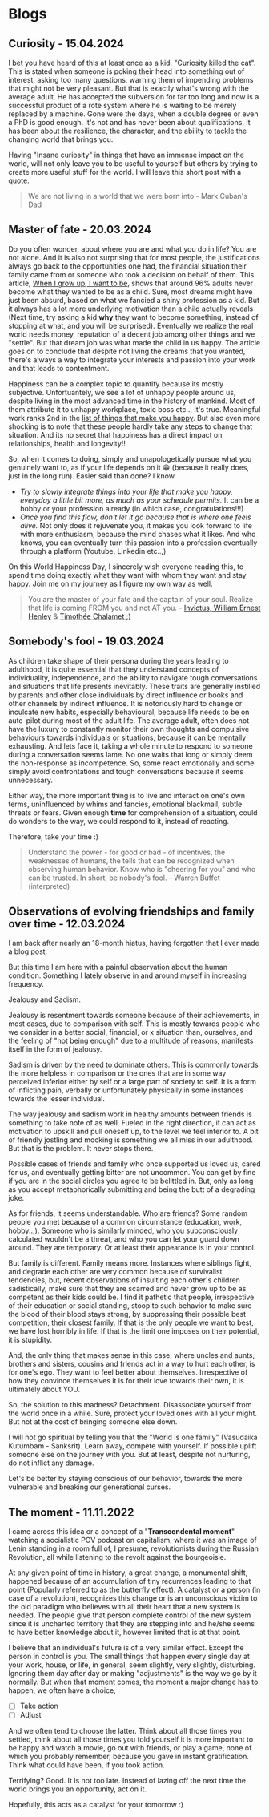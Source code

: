 # Blogs 

## Curiosity - 15.04.2024

I bet you have heard of this at least once as a kid. "Curiosity killed the cat". This is stated when someone is poking their head into something out of interest, asking too many questions, warning them of impending problems that might not be very pleasant. But that is exactly what's wrong with the average adult. He has accepted the subversion for far too long and now is a successful product of a rote system where he is waiting to be merely replaced by a machine. Gone were the days, when a double degree or even a PhD is good enough. It's not and has never been about qualifications. It has been about the resilience, the character, and the ability to tackle the changing world that brings you.

Having "Insane curiosity" in things that have an immense impact on the world, will not only leave you to be useful to yourself but others by trying to create more useful stuff for the world. I will leave this short post with a quote.

> We are not living in a world that we were born into - Mark Cuban's Dad

## Master of fate - 20.03.2024

Do you often wonder, about where you are and what you do in life? You are not alone. And it is also not surprising that for most people, the justifications always go back to the opportunities one had, the financial situation their family came from or someone who took a decision on behalf of them. This article, [When I grow up, I want to be](https://www.perkbox.com/uk/resources/blog/when-i-grow-up-i-want-to-be), shows that around 96% adults never become what they wanted to be as a child. Sure, most dreams might have just been absurd, based on what we fancied a shiny profession as a kid. But it always has a lot more underlying motivation than a child actually reveals (Next time, try asking a kid **why** they want to become something, instead of stopping at what, and you will be surprised). Eventually we realize the real world needs money, reputation of a decent job among other things and we "settle". But that dream job was what made the child in us happy. The article goes on to conclude that despite not living the dreams that you wanted, there's always a way to integrate your interests and passion into your work and that leads to contentment. 

Happiness can be a complex topic to quantify because its mostly subjective. Unfortuantely, we see a lot of unhappy people around us, despite living in the most advanced time in the history of mankind. Most of them attribute it to unhappy workplace, toxic boss etc.., It's true. Meaningful work ranks 2nd in the [list of things that make you happy](https://joyfuldays.com/what-makes-people-happy-the-top-10-list/). But also even more shocking is to note that these people hardly take any steps to change that situation. And its no secret that happiness has a direct impact on relationships, health and longevity!!

So, when it comes to doing, simply and unapologetically pursue what you genuinely want to, as if your life depends on it :grin: (because it really does, just in the long run). Easier said than done? I know. 

- *Try to slowly integrate things into your life that make you happy, everyday a little bit more, as much as your schedule permits.* It can be a hobby or your profession already (in which case, congratulations!!!)
- *Once you find this flow, don't let it go because that is where one feels alive.* Not only does it rejuvenate you, it makes you look forward to life with more enthusiasm, because the mind chases what it likes. And who knows, you can eventually turn this passion into a profession eventually through a platform (Youtube, Linkedin etc..,)

On this World Happiness Day, I sincerely wish everyone reading this, to spend time doing exactly what they want with whom they want and stay happy. Join me on my journey as I figure my own way as well. 

> You are the master of your fate and the captain of your soul. Realize that life is coming FROM you and not AT you. - [Invictus, William Ernest Henley](https://www.poetryfoundation.org/poems/51642/invictus) & [Timothée Chalamet ;)](https://www.youtube.com/watch?v=tOwtEmSNvL0)


## Somebody's fool - 19.03.2024

As children take shape of their persona during the years leading to adulthood, it is quite essential that they understand concepts of individuality, independence, and the ability to navigate tough conversations and situations that life presents inevitably. These traits are generally instilled by parents and other close individuals by direct influence or books and other channels by indirect influence. It is notoriously hard to change or inculcate new habits, especially behavioural, because life needs to be on auto-pilot during most of the adult life. The average adult, often does not have the luxury to constantly monitor their own thoughts and compulsive behaviours towards individuals or situations, because it can be mentally exhausting. And lets face it, taking a whole minute to respond to someone during a conversation seems lame. No one waits that long or simply deem the non-response as incompetence. So, some react emotionally and some simply avoid confrontations and tough conversations because it seems unnecessary. 

Either way, the more important thing is to live and interact on one's own terms, uninfluenced by whims and fancies, emotional blackmail, subtle threats or fears. Given enough **time** for comprehension of a situation, could do wonders to the way, we could respond to it, instead of reacting. 

Therefore, take your time :) 

> Understand the power - for good or bad - of incentives, the weaknesses of humans, the tells that can be recognized when observing human behavior. Know who is "cheering for you" and who can be trusted. In short, be nobody's fool. - Warren Buffet \(interpreted)

## Observations of evolving friendships and family over time - 12.03.2024

I am back after nearly an 18-month hiatus, having forgotten that I ever made a blog post.

But this time I am here with a painful observation about the human condition. Something I lately observe in and around myself in increasing frequency.

Jealousy and Sadism.

Jealousy is resentment towards someone because of their achievements, in most cases, due to comparison with self. This is mostly towards people who we consider in a better social, financial, or x situation than, ourselves, and the feeling of "not being enough" due to a multitude of reasons, manifests itself in the form of jealousy.

Sadism is driven by the need to dominate others. This is commonly towards the more helpless in comparison or the ones that are in some way perceived inferior either by self or a large part of society to self. It is a form of inflicting pain, verbally or unfortunately physically in some instances towards the lesser individual.

The way jealousy and sadism work in healthy amounts between friends is something to take note of as well. Fueled in the right direction, it can act as motivation to upskill and pull oneself up, to the level we feel inferior to. A bit of friendly jostling and mocking is something we all miss in our adulthood. But that is the problem. It never stops there.

Possible cases of friends and family who once supported us loved us, cared for us, and eventually getting bitter are not uncommon. You can get by fine if you are in the social circles you agree to be belittled in. But, only as long as you accept metaphorically submitting and being the butt of a degrading joke. 

As for friends, it seems understandable. Who are friends? Some random people you met because of a common circumstance (education, work, hobby..,). Someone who is similarly minded, who you subconsciously calculated wouldn't be a threat, and who you can let your guard down around. They are temporary. Or at least their appearance is in your control.

But family is different. Family means more. Instances where siblings fight, and degrade each other are very common because of survivalist tendencies, but, recent observations of insulting each other's children sadistically, make sure that they are scarred and never grow up to be as competent as their kids could be. I find it pathetic that people, irrespective of their education or social standing, stoop to such behavior to make sure the blood of their blood stays strong, by suppressing their possible best competition, their closest family. If that is the only people we want to best, we have lost horribly in life. If that is the limit one imposes on their potential, it is stupidity.

And, the only thing that makes sense in this case, where uncles and aunts, brothers and sisters, cousins and friends act in a way to hurt each other, is for one's ego. They want to feel better about themselves. Irrespective of how they convince themselves it is for their love towards their own, it is ultimately about YOU.

So, the solution to this madness? Detachment. Disassociate yourself from the world once in a while. Sure, protect your loved ones with all your might. But not at the cost of bringing someone else down.

I will not go spiritual by telling you that the "World is one family" (Vasudaika Kutumbam - Sanksrit). Learn away, compete with yourself. If possible uplift someone else on the journey with you. But at least, despite not nurturing, do not inflict any damage. 

Let's be better by staying conscious of our behavior, towards the more vulnerable and breaking our generational curses.





## The moment - 11.11.2022

I came across this idea or a concept of a "**Transcendental moment**" watching a socialistic POV podcast on capitalism, where it was an image of Lenin standing in a room full of, I presume, revolutionists during the Russian Revolution, all while listening to the revolt against the bourgeoisie.

At any given point of time in history, a great change, a monumental shift, happened because of an accumulation of tiny recurrences leading to that point (Popularly referred to as the butterfly effect). A catalyst or a person (in case of a revolution), recognizes this change or is an unconscious victim to the old paradigm who believes with all their heart that a new system is needed. The people give that person complete control of the new system since it is uncharted territory that they are stepping into and he/she seems to have better knowledge about it, however limited that is at that point. 

I believe that an individual's future is of a very similar effect. Except the person in control is you. The small things that happen every single day at your work, house, or life, in general, seem slightly, very slightly, disturbing. Ignoring them day after day or making "adjustments" is the way we go by it normally. But when that moment comes, the moment a major change has to happen, we often have a choice, 

- [ ]  Take action
- [ ]  Adjust

And we often tend to choose the latter. Think about all those times you settled, think about all those times you told yourself it is more important to be happy and watch a movie, go out with friends, or play a game, none of which you probably remember, because you gave in instant gratification. Think what could have been, if you took action.

Terrifying? Good. It is not too late. Instead of lazing off the next time the world brings you an opportunity, act on it. 

Hopefully, this acts as a catalyst for your tomorrow :)

